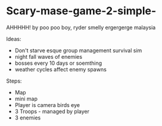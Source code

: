 # Scary-mase-game-2-simple-
AHHHHH!
by poo poo boy, ryder smelly
ergergerge
malaysia

Ideas:
- Don't starve esque group management survival sim
- night fall waves of enemies
- bosses every 10 days or soemthing
- weather cycles affect enemy spawns

Steps:
- Map
- mini map
- Player is camera birds eye
- 3 Troops - managed by player
- 3 enemies